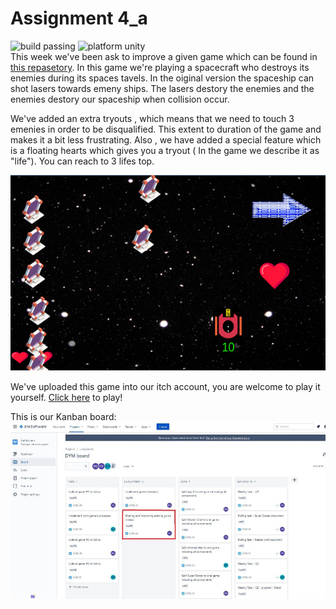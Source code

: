 # Assignment 4_a  
![build passing](https://img.shields.io/badge/build-passing-brightgreen) ![platform unity](https://img.shields.io/badge/platform-unity-red)  
This week we've been ask to improve a given game which can be found in [this repasetory](https://github.com/gamedev-at-ariel/02-prefabs-triggers).
In this game we're playing a spacecraft who destroys its enemies during its spaces tavels.
In the oiginal version the spaceship can shot lasers towards emeny ships. The lasers destory the enemies and the enemies destory our spaceship when collision occur.

We've added an extra tryouts , which means that we need to touch 3 emenies in order to be disqualified.
This extent to duration of the game and makes it a bit less frustrating. Also , we have added a special feature
which is a floating hearts which gives you a tryout ( In the game we describe it as "life"). You can reach to
3 lifes top.

![](Images/gameScreenshot.png )

We've uploaded this game into our itch account, you are welcome to play it yourself.
[Click here](https://dymgames.itch.io/assignment-4-a) to play!


This is our Kanban board:
![](Images/jiraScreenshot.jpg)

